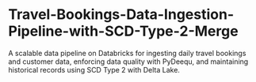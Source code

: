 # Travel-Bookings-Data-Ingestion-Pipeline-with-SCD-Type-2-Merge
A scalable data pipeline on Databricks for ingesting daily travel bookings and customer data, enforcing data quality with PyDeequ, and maintaining historical records using SCD Type 2 with Delta Lake.
